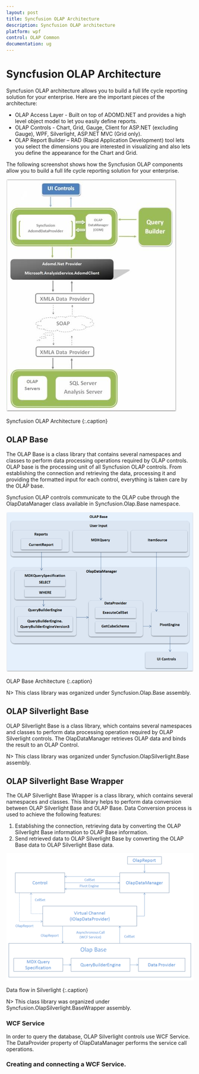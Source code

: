 ```yaml
---
layout: post
title: Syncfusion OLAP Architecture
description: Syncfusion OLAP architecture
platform: wpf
control: OLAP Common 
documentation: ug
---
```


# Syncfusion OLAP Architecture

Syncfusion OLAP architecture allows you to build a full life cycle reporting solution for your enterprise. Here are the important pieces of the architecture:

* OLAP Access Layer - Built on top of ADOMD.NET and provides a high level object model to let you easily define reports.
* OLAP Controls - Chart, Grid, Gauge, Client for ASP.NET (excluding Gauge), WPF, Silverlight, ASP.NET MVC (Grid only).
* OLAP Report Builder – RAD (Rapid Application Development) tool lets you select the dimensions you are interested in visualizing and also lets you define the appearance for the Chart and Grid.



The following screenshot shows how the Syncfusion OLAP components allow you to build a full life cycle reporting solution for your enterprise.





![](Syncfusion-OLAP-Architecture_images/Syncfusion-OLAP-Architecture_img1.jpeg)





Syncfusion OLAP Architecture
{:.caption}

## OLAP Base

The OLAP Base is a class library that contains several namespaces and classes to perform data processing operations required by OLAP controls. OLAP base is the processing unit of all Syncfusion OLAP controls. From establishing the connection and retrieving the data, processing it and providing the formatted input for each control, everything is taken care by the OLAP base.

Syncfusion OLAP controls communicate to the OLAP cube through the OlapDataManager class available in Syncfusion.Olap.Base namespace.



![](OLAP-Base_images/OLAP-Base_img1.png)





OLAP Base Architecture
{:.caption}



N> This class library was organized under Syncfusion.Olap.Base assembly.


## OLAP Silverlight Base

OLAP Silverlight Base is a class library, which contains several namespaces and classes to perform data processing operation required by OLAP Silverlight controls. The OlapDataManager retrieves OLAP data and binds the result to an OLAP Control.

N> This class library was organized under Syncfusion.OlapSilverlight.Base assembly.


## OLAP Silverlight Base Wrapper

The OLAP Silverlight Base Wrapper is a class library, which contains several namespaces and classes. This library helps to perform data conversion between OLAP Silverlight Base and OLAP Base. Data Conversion process is used to achieve the following features: 

1. Establishing the connection, retrieving data by converting the OLAP Silverlight Base information to OLAP Base information.
2. Send retrieved data to OLAP Silverlight Base by converting the OLAP Base data to OLAP Silverlight Base data.





![C:/Users/dwarageshmb/Desktop/Doc Images/OlapSilverlight Base/SIlverlight.png](OLAP-Silverlight-Base-Wrapper_images/OLAP-Silverlight-Base-Wrapper_img1.png)





Data flow in Silverlight
{:.caption}



N> This class library was organized under Syncfusion.OlapSilverlight.BaseWrapper assembly.

### WCF Service

In order to query the database, OLAP Silverlight controls use WCF Service. The DataProvider property of OlapDataManager performs the service call operations. 

### Creating and connecting a WCF Service.
